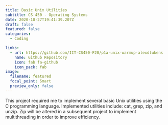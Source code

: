 ```yaml
---
title: Basic Unix Utilities
subtitle: CS 450 - Operating Systems
date: 2020-10-27T19:41:39.207Z
draft: false
featured: false
categories:
  - Coding

links:
  - url: https://github.com/IIT-CS450-F20/p1a-unix-warmup-alexdlukens
    name: Github Repository
    icon: fab fa-github
    icon_pack: fab
image:
  filename: featured
  focal_point: Smart
  preview_only: false
---
```

This project required me to implement several basic Unix utilities using the C programming language. Implemented utilities include: cat, grep, zip, and unzip. Zip will be altered in a subsequent project to implement multithreading in order to improve efficiency.